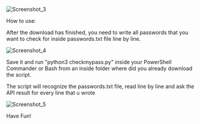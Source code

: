 
![Screenshot_3](https://user-images.githubusercontent.com/44700030/107044451-fa952600-67cc-11eb-9345-4deaf1a49f10.png)

How to use:

After the download has finished, you need to write all passwords that you want to check for inside passwords.txt file line by line.

![Screenshot_4](https://user-images.githubusercontent.com/44700030/107047342-6200a500-67d0-11eb-9044-1b62e3c3b10d.png)

Save it and run "python3 checkmypass.py" inside your PowerShell Commander or Bash from an inside folder where did you already download the script. 

The script will recognize the passwords.txt file, read line by line and ask the API result for every line that u wrote

![Screenshot_5](https://user-images.githubusercontent.com/44700030/107047827-ec490900-67d0-11eb-9545-4e7d7e007fa0.png)

Have Fun!
